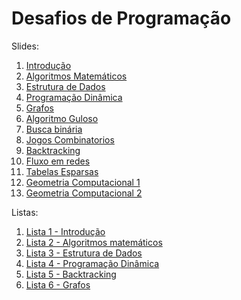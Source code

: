 # Desafios de Programação

Slides:

1. [Introdução](Introducao/Introducao.pdf)
2. [Algoritmos Matemáticos](Matematica/Matematica.pdf)
3. [Estrutura de Dados](Estrutura%20de%20dados/Estrutura%20de%20Dados.pdf)
4. [Programação Dinâmica](Programa%C3%A7%C3%A3o%20Din%C3%A2mica/Programa%C3%A7%C3%A3o%20Din%C3%A2mica.pdf)
5. [Grafos](Grafos/Grafos.pdf)
6. [Algoritmo Guloso](Algoritmo%20Guloso.pdf)
7. [Busca binária](Busca%20Binaria.pdf)
8. [Jogos Combinatorios](Combinatorial%20Game/Jogos%20Combinatorios.pdf)
9. [Backtracking](Backtracking/Algoritmos%20de%20Backtracking.pdf)
10. [Fluxo em redes](Fluxo%20em%20redes/Fluxo%20em%20redes.pdf)
11. [Tabelas Esparsas](Tabelas%20Esparsas.pdf)
12. [Geometria Computacional 1](Geometria%20Computacional/Geometria%20Computacional.pdf)
13. [Geometria Computacional 2](Geometria%20Computacional2/Geometria%20Computacional2.pdf)

Listas:

1. [Lista 1 - Introdução](lista1/lista1.pdf)
2. [Lista 2 - Algoritmos matemáticos](lista2/lista2.pdf)
3. [Lista 3 - Estrutura de Dados](lista3/lista3.pdf)
4. [Lista 4 - Programação Dinâmica](lista4/lista4.pdf)
5. [Lista 5 - Backtracking](lista5/lista5%20%20-Algoritmos%20Backtracking.pdf)
6. [Lista 6 - Grafos](lista6/lista6.pdf)
 
